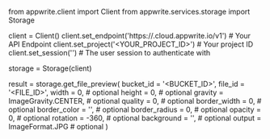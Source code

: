 from appwrite.client import Client
from appwrite.services.storage import Storage

client = Client()
client.set_endpoint('https://<REGION>.cloud.appwrite.io/v1') # Your API Endpoint
client.set_project('<YOUR_PROJECT_ID>') # Your project ID
client.set_session('') # The user session to authenticate with

storage = Storage(client)

result = storage.get_file_preview(
    bucket_id = '<BUCKET_ID>',
    file_id = '<FILE_ID>',
    width = 0, # optional
    height = 0, # optional
    gravity = ImageGravity.CENTER, # optional
    quality = 0, # optional
    border_width = 0, # optional
    border_color = '', # optional
    border_radius = 0, # optional
    opacity = 0, # optional
    rotation = -360, # optional
    background = '', # optional
    output = ImageFormat.JPG # optional
)
